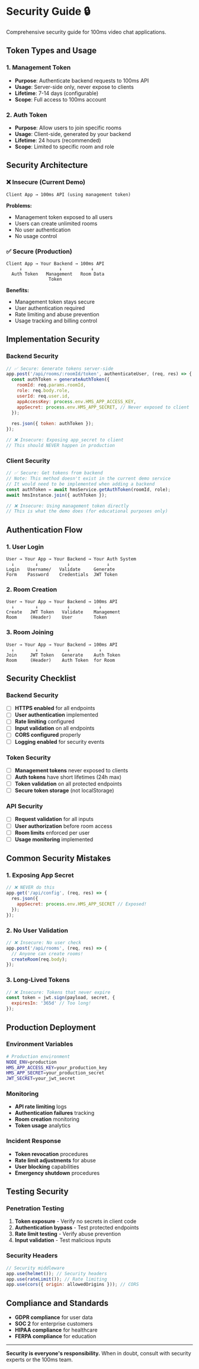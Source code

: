 # Security Guide 🔒

Comprehensive security guide for 100ms video chat applications.

## Token Types and Usage

### 1. Management Token
- **Purpose**: Authenticate backend requests to 100ms API
- **Usage**: Server-side only, never expose to clients
- **Lifetime**: 7-14 days (configurable)
- **Scope**: Full access to 100ms account

### 2. Auth Token
- **Purpose**: Allow users to join specific rooms
- **Usage**: Client-side, generated by your backend
- **Lifetime**: 24 hours (recommended)
- **Scope**: Limited to specific room and role

## Security Architecture

### ❌ Insecure (Current Demo)
```
Client App → 100ms API (using management token)
```
**Problems:**
- Management token exposed to all users
- Users can create unlimited rooms
- No user authentication
- No usage control

### ✅ Secure (Production)
```
Client App → Your Backend → 100ms API
     ↓              ↓           ↓
  Auth Token   Management   Room Data
                Token
```
**Benefits:**
- Management token stays secure
- User authentication required
- Rate limiting and abuse prevention
- Usage tracking and billing control

## Implementation Security

### Backend Security
```javascript
// ✅ Secure: Generate tokens server-side
app.post('/api/rooms/:roomId/token', authenticateUser, (req, res) => {
  const authToken = generateAuthToken({
    roomId: req.params.roomId,
    role: req.body.role,
    userId: req.user.id,
    appAccessKey: process.env.HMS_APP_ACCESS_KEY,
    appSecret: process.env.HMS_APP_SECRET, // Never exposed to client
  });
  
  res.json({ token: authToken });
});

// ❌ Insecure: Exposing app_secret to client
// This should NEVER happen in production
```

### Client Security
```typescript
// ✅ Secure: Get tokens from backend
// Note: This method doesn't exist in the current demo service
// It would need to be implemented when adding a backend
const authToken = await hmsService.getAuthToken(roomId, role);
await hmsInstance.join({ authToken });

// ❌ Insecure: Using management token directly
// This is what the demo does (for educational purposes only)
```

## Authentication Flow

### 1. User Login
```
User → Your App → Your Backend → Your Auth System
  ↓        ↓           ↓              ↓
Login   Username/   Validate     Generate
Form    Password    Credentials  JWT Token
```

### 2. Room Creation
```
User → Your App → Your Backend → 100ms API
  ↓        ↓           ↓           ↓
Create   JWT Token   Validate    Management
Room     (Header)    User        Token
```

### 3. Room Joining
```
User → Your App → Your Backend → 100ms API
  ↓        ↓           ↓           ↓
Join     JWT Token   Generate    Auth Token
Room     (Header)    Auth Token  for Room
```

## Security Checklist

### Backend Security
- [ ] **HTTPS enabled** for all endpoints
- [ ] **User authentication** implemented
- [ ] **Rate limiting** configured
- [ ] **Input validation** on all endpoints
- [ ] **CORS configured** properly
- [ ] **Logging enabled** for security events

### Token Security
- [ ] **Management tokens** never exposed to clients
- [ ] **Auth tokens** have short lifetimes (24h max)
- [ ] **Token validation** on all protected endpoints
- [ ] **Secure token storage** (not localStorage)

### API Security
- [ ] **Request validation** for all inputs
- [ ] **User authorization** before room access
- [ ] **Room limits** enforced per user
- [ ] **Usage monitoring** implemented

## Common Security Mistakes

### 1. Exposing App Secret
```javascript
// ❌ NEVER do this
app.get('/api/config', (req, res) => {
  res.json({
    appSecret: process.env.HMS_APP_SECRET // Exposed!
  });
});
```

### 2. No User Validation
```javascript
// ❌ Insecure: No user check
app.post('/api/rooms', (req, res) => {
  // Anyone can create rooms!
  createRoom(req.body);
});
```

### 3. Long-Lived Tokens
```javascript
// ❌ Insecure: Tokens that never expire
const token = jwt.sign(payload, secret, {
  expiresIn: '365d' // Too long!
});
```

## Production Deployment

### Environment Variables
```bash
# Production environment
NODE_ENV=production
HMS_APP_ACCESS_KEY=your_production_key
HMS_APP_SECRET=your_production_secret
JWT_SECRET=your_jwt_secret
```

### Monitoring
- **API rate limiting** logs
- **Authentication failures** tracking
- **Room creation** monitoring
- **Token usage** analytics

### Incident Response
- **Token revocation** procedures
- **Rate limit adjustments** for abuse
- **User blocking** capabilities
- **Emergency shutdown** procedures

## Testing Security

### Penetration Testing
1. **Token exposure** - Verify no secrets in client code
2. **Authentication bypass** - Test protected endpoints
3. **Rate limit testing** - Verify abuse prevention
4. **Input validation** - Test malicious inputs

### Security Headers
```javascript
// Security middleware
app.use(helmet()); // Security headers
app.use(rateLimit()); // Rate limiting
app.use(cors({ origin: allowedOrigins })); // CORS
```

## Compliance and Standards

- **GDPR compliance** for user data
- **SOC 2** for enterprise customers
- **HIPAA compliance** for healthcare
- **FERPA compliance** for education

---

**Security is everyone's responsibility.** When in doubt, consult with security experts or the 100ms team.